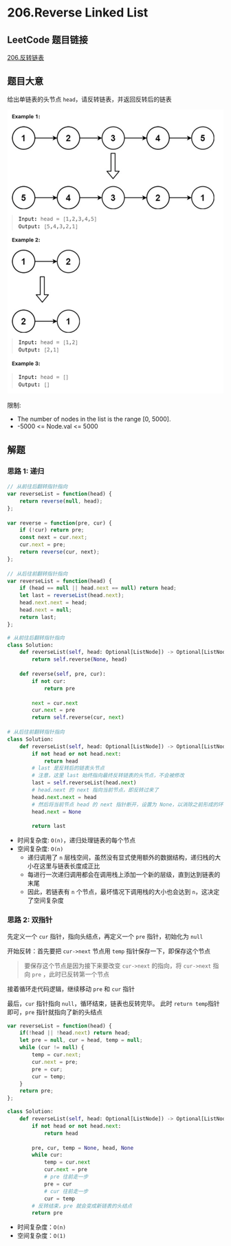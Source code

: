 # 206.Reverse Linked List

## LeetCode 题目链接

[206.反转链表](https://leetcode.cn/problems/reverse-linked-list/)

## 题目大意

给出单链表的头节点 `head`，请反转链表，并返回反转后的链表

![alt text](images/example206.png)

限制:
- The number of nodes in the list is the range [0, 5000].
- -5000 <= Node.val <= 5000

## 解题

### 思路 1: 递归

```js
// 从前往后翻转指针指向
var reverseList = function(head) {
    return reverse(null, head);
};

var reverse = function(pre, cur) {
    if (!cur) return pre;
    const next = cur.next;
    cur.next = pre;
    return reverse(cur, next);
};

// 从后往前翻转指针指向
var reverseList = function(head) {
    if (head == null || head.next == null) return head;
    let last = reverseList(head.next);
    head.next.next = head;
    head.next = null;
    return last;
};
```
```python
# 从前往后翻转指针指向
class Solution:
    def reverseList(self, head: Optional[ListNode]) -> Optional[ListNode]:
        return self.reverse(None, head)
    
    def reverse(self, pre, cur):
        if not cur:
            return pre
        
        next = cur.next
        cur.next = pre
        return self.reverse(cur, next)

# 从后往前翻转指针指向
class Solution:
    def reverseList(self, head: Optional[ListNode]) -> Optional[ListNode]:
        if not head or not head.next:
            return head
        # last 是反转后的链表头节点
        # 注意，这里 last 始终指向最终反转链表的头节点，不会被修改
        last = self.reverseList(head.next)
        # head.next 的 next 指向当前节点，即反转过来了
        head.next.next = head
        # 然后将当前节点 head 的 next 指针断开，设置为 None，以消除之前形成的环
        head.next = None

        return last
```

- 时间复杂度: `O(n)`，递归处理链表的每个节点
- 空间复杂度: `O(n)`
  - 递归调用了 `n` 层栈空间，虽然没有显式使用额外的数据结构，递归栈的大小在这里与链表长度成正比
  - 每进行一次递归调用都会在调用栈上添加一个新的层级，直到达到链表的末尾
  - 因此，若链表有 `n` 个节点，最坏情况下调用栈的大小也会达到 `n`，这决定了空间复杂度

### 思路 2: 双指针

先定义一个 `cur` 指针，指向头结点，再定义一个 `pre` 指针，初始化为 `null`

开始反转：首先要把 `cur->next` 节点用 `temp` 指针保存一下，即保存这个节点
> 要保存这个节点是因为接下来要改变 `cur->next` 的指向，将 `cur->next` 指向 `pre` ，此时已反转第一个节点

接着循环走代码逻辑，继续移动 `pre` 和 `cur` 指针

最后，`cur` 指针指向 `null`，循环结束，链表也反转完毕。 此时 `return temp`指针即可，`pre` 指针就指向了新的头结点

```js
var reverseList = function(head) {
    if(!head || !head.next) return head;
    let pre = null, cur = head, temp = null;
    while (cur != null) {
        temp = cur.next;
        cur.next = pre;
        pre = cur;
        cur = temp;
    }
    return pre;
};
```
```python
class Solution:
    def reverseList(self, head: Optional[ListNode]) -> Optional[ListNode]:
        if not head or not head.next:
            return head
        
        pre, cur, temp = None, head, None
        while cur:
            temp = cur.next
            cur.next = pre
            # pre 往前走一步
            pre = cur
            # cur 往前走一步
            cur = temp
        # 反转结束，pre 就会变成新链表的头结点
        return pre
```

- 时间复杂度：`O(n)`
- 空间复杂度：`O(1)`